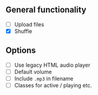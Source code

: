 ## General functionality
* [ ] Upload files
* [x] Shuffle

## Options
* [ ] Use legacy HTML audio player
* [ ] Default volume
* [ ] Include `.mp3` in filename
* [ ] Classes for active / playing etc.